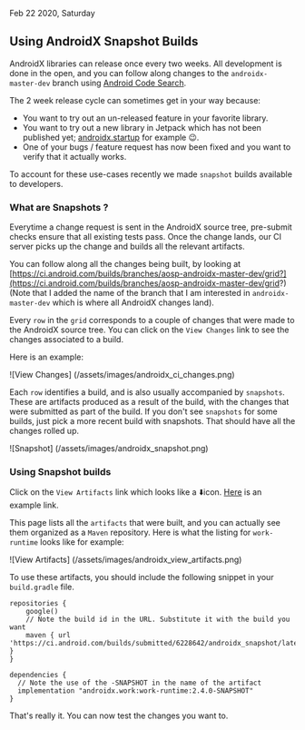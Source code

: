 Feb 22 2020, Saturday

## Using AndroidX Snapshot Builds

AndroidX libraries can release once every two weeks. All development is done in the open, and you can follow along changes to the `androidx-master-dev` branch using [Android Code Search](https://cs.android.com/androidx/platform/frameworks/support).

The 2 week release cycle can sometimes get in your way because:
* You want to try out an un-released feature in your favorite library.
* You want to try out a new library in Jetpack which has not been published yet; [androidx.startup](https://cs.android.com/androidx/platform/frameworks/support/+/androidx-master-dev:startup/) for example 😉. 
* One of your bugs / feature request has now been fixed and you want to verify that it actually works.

To account for these use-cases recently we made `snapshot` builds available to developers. 

### What are Snapshots ?

Everytime a change request is sent in the AndroidX source tree, pre-submit checks ensure that all existing tests pass. Once the change lands, our CI server picks up the change and builds all the relevant artifacts. 

You can follow along all the changes being built, by looking at [https://ci.android.com/builds/branches/aosp-androidx-master-dev/grid?](https://ci.android.com/builds/branches/aosp-androidx-master-dev/grid?) (Note that I added the name of the branch that I am interested in `androidx-master-dev` which is where all AndroidX changes land).

Every `row` in the `grid` corresponds to a couple of changes that were made to the AndroidX source tree. You can click on the `View Changes` link to see the changes associated to a build.

Here is an example:

![View Changes] (/assets/images/androidx_ci_changes.png)

Each `row` identifies a build, and is also usually accompanied by `snapshots`. These are artifacts produced as a result of the build, with the changes that were submitted as part of the build. If you don't see `snapshots` for some builds, just pick a more recent build with snapshots. That should have all the changes rolled up. 

![Snapshot] (/assets/images/androidx_snapshot.png)

### Using Snapshot builds

Click on the `View Artifacts` link which looks like a ⬇️icon. [Here](https://ci.android.com/builds/submitted/6228642/androidx_snapshot/latest) is an example link. 

This page lists all the `artifacts` that were built, and you can actually see them organized as a `Maven` repository. Here is what the listing for `work-runtime` looks like for example:

![View Artifacts] (/assets/images/androidx_view_artifacts.png)

To use these artifacts, you should include the following snippet in your `build.gradle` file. 

```
repositories {
    google()
    // Note the build id in the URL. Substitute it with the build you want
    maven { url 'https://ci.android.com/builds/submitted/6228642/androidx_snapshot/latest/raw/repository/' }
}

dependencies {
  // Note the use of the -SNAPSHOT in the name of the artifact
  implementation "androidx.work:work-runtime:2.4.0-SNAPSHOT"
}
```

That's really it. You can now test the changes you want to.
